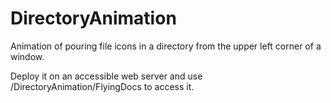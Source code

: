 # DirectoryAnimation

Animation of pouring file icons in a directory from the upper left corner of a window.
 
Deploy it on an accessible web server and use /DirectoryAnimation/FlyingDocs to access it.

